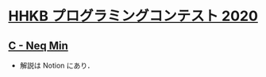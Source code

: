 # [HHKB プログラミングコンテスト 2020](https://atcoder.jp/contests/hhkb2020)

## [C - Neq Min](https://atcoder.jp/contests/hhkb2020/tasks/hhkb2020_c)
- 解説は Notion にあり．
